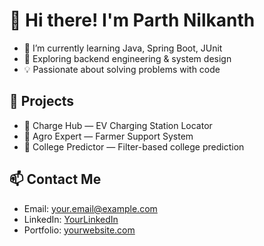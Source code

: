 # 👋 Hi there! I'm Parth Nilkanth

- 🔭 I’m currently learning Java, Spring Boot, JUnit
- 🌱 Exploring backend engineering & system design
- 💡 Passionate about solving problems with code

## 🚀 Projects
- 🔌 Charge Hub — EV Charging Station Locator
- 🌾 Agro Expert — Farmer Support System
- 🏫 College Predictor — Filter-based college prediction

## 📫 Contact Me
- Email: your.email@example.com
- LinkedIn: [YourLinkedIn](https://linkedin.com/in/yourprofile)
- Portfolio: [yourwebsite.com](https://yourwebsite.com)
